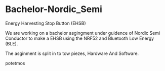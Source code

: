 # Bachelor-Nordic_Semi

Energy Harvesting Stop Button (EHSB)

We are working on a bachelor asgingment under guidence of Nordic Semi Conductor to make a EHSB
using the NRF52 and  Bluetooth Low Energy (BLE).

The asginment is split in to tow piezes, Hardware And Software.


potetmos